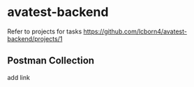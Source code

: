 # avatest-backend

Refer to projects for tasks
https://github.com/lcborn4/avatest-backend/projects/1

## Postman Collection
add link